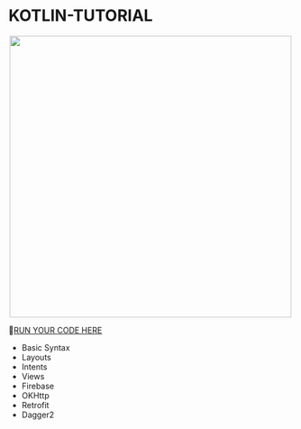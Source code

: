 # KOTLIN-TUTORIAL
<p align="center">
<img width="500" src="https://user-images.githubusercontent.com/94545831/175816512-eb5ca819-1cb0-4725-a5ed-c2aa728c7072.png" />
 </p>


 👻[RUN YOUR CODE HERE](https://play.kotlinlang.org/#eyJ2ZXJzaW9uIjoiMS43LjAiLCJwbGF0Zm9ybSI6ImphdmEiLCJhcmdzIjoiIiwibm9uZU1hcmtlcnMiOnRydWUsInRoZW1lIjoiaWRlYSIsImNvZGUiOiJmdW4gbWFpbigpIFxue1xuICAgIHZhbCBmdWxsbmFtZSA6U3RyaW5nID0gXCJVdGthcnNoIFNheGVuYVwiXG4gICAgdmFyIGFnZSA6IEludCA9IDMwXG4gICAgXG4gICAgcHJpbnRsbihmdWxsbmFtZSlcbiAgICBwcmludGxuKGFnZSlcbiAgICBcbiAgICBcbn0ifQ==)

- Basic Syntax
- Layouts
- Intents
- Views
- Firebase
- OKHttp
- Retrofit
- Dagger2

